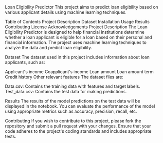 Loan Eligibility Predictor
This project aims to predict loan eligibility based on various applicant details using machine learning techniques.

Table of Contents
Project Description
Dataset
Installation
Usage
Results
Contributing
License
Acknowledgements
Project Description
The Loan Eligibility Predictor is designed to help financial institutions determine whether a loan applicant is eligible for a loan based on their personal and financial information. The project uses machine learning techniques to analyze the data and predict loan eligibility.

Dataset
The dataset used in this project includes information about loan applicants, such as:

Applicant's income
Coapplicant's income
Loan amount
Loan amount term
Credit history
Other relevant features
The dataset files are:

Data.csv: Contains the training data with features and target labels.
Test_data.csv: Contains the test data for making predictions.

Results
The results of the model predictions on the test data will be displayed in the notebook. You can evaluate the performance of the model using appropriate metrics such as accuracy, precision, recall, etc.

Contributing
If you wish to contribute to this project, please fork the repository and submit a pull request with your changes. Ensure that your code adheres to the project's coding standards and includes appropriate tests.
